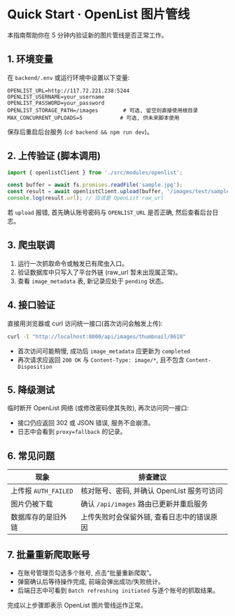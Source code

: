 # Quick Start · OpenList 图片管线

本指南帮助你在 5 分钟内验证新的图片管线是否正常工作。

## 1. 环境变量

在 `backend/.env` 或运行环境中设置以下变量:

```env
OPENLIST_URL=http://117.72.221.238:5244
OPENLIST_USERNAME=your_username
OPENLIST_PASSWORD=your_password
OPENLIST_STORAGE_PATH=/images        # 可选, 留空则直接使用根目录
MAX_CONCURRENT_UPLOADS=5            # 可选, 供未来脚本使用
```

保存后重启后台服务 (`cd backend && npm run dev`)。

## 2. 上传验证 (脚本调用)

```ts
import { openlistClient } from './src/modules/openlist';

const buffer = await fs.promises.readFile('sample.jpg');
const result = await openlistClient.upload(buffer, '/images/test/sample.jpg');
console.log(result.url); // 应该是 OpenList raw_url
```

若 `upload` 报错, 首先确认账号密码与 `OPENLIST_URL` 是否正确, 然后查看后台日志。

## 3. 爬虫联调

1. 运行一次抓取命令或触发已有爬虫入口。
2. 验证数据库中只写入了平台外链 (raw_url 暂未出现属正常)。
3. 查看 `image_metadata` 表, 新记录应处于 `pending` 状态。

## 4. 接口验证

直接用浏览器或 curl 访问统一接口(首次访问会触发上传):

```bash
curl -I "http://localhost:8000/api/images/thumbnail/8610"
```

- 首次访问可能稍慢, 成功后 `image_metadata` 应更新为 `completed`
- 再次请求应返回 `200 OK` 与 `Content-Type: image/*`, 且不包含 `Content-Disposition`

## 5. 降级测试

临时断开 OpenList 网络 (或修改密码使其失败), 再次访问同一接口:

- 接口仍应返回 302 或 JSON 错误, 服务不会崩溃。
- 日志中会看到 `proxy=fallback` 的记录。

## 6. 常见问题

| 现象 | 排查建议 |
| --- | --- |
| 上传报 `AUTH_FAILED` | 核对账号、密码, 并确认 OpenList 服务可访问 |
| 图片仍被下载 | 确认 `/api/images` 路由已更新并重启服务 |
| 数据库存的是旧外链 | 上传失败时会保留外链, 查看日志中的错误原因 |

## 7. 批量重新爬取账号

- 在账号管理页勾选多个账号, 点击“批量重新爬取”。
- 弹窗确认后等待操作完成, 前端会弹出成功/失败统计。
- 后端日志中可看到 `Batch refreshing initiated` 与逐个账号的抓取结果。

完成以上步骤即表示 OpenList 图片管线运作正常。
